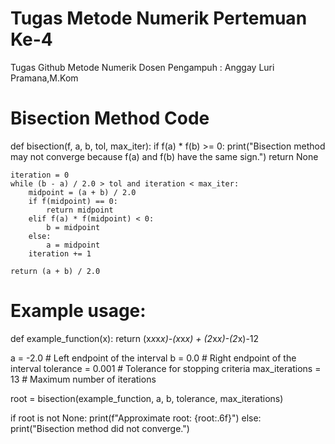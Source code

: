 # Tugas Metode Numerik Pertemuan Ke-4
Tugas Github Metode Numerik
Dosen Pengampuh : Anggay Luri Pramana,M.Kom

# Bisection Method Code
def bisection(f, a, b, tol, max_iter):
    if f(a) * f(b) >= 0:
        print("Bisection method may not converge because f(a) and f(b) have the same sign.")
        return None

    iteration = 0
    while (b - a) / 2.0 > tol and iteration < max_iter:
        midpoint = (a + b) / 2.0
        if f(midpoint) == 0:
            return midpoint
        elif f(a) * f(midpoint) < 0:
            b = midpoint
        else:
            a = midpoint
        iteration += 1

    return (a + b) / 2.0

# Example usage:
def example_function(x):
    return (x*x*x*x)-(x*x*x) + (2*x*x)-(2*x)-12

a = -2.0 # Left endpoint of the interval
b = 0.0  # Right endpoint of the interval
tolerance = 0.001 # Tolerance for stopping criteria
max_iterations = 13 # Maximum number of iterations

root = bisection(example_function, a, b, tolerance, max_iterations)

if root is not None:
    print(f"Approximate root: {root:.6f}")
else:
    print("Bisection method did not converge.")

